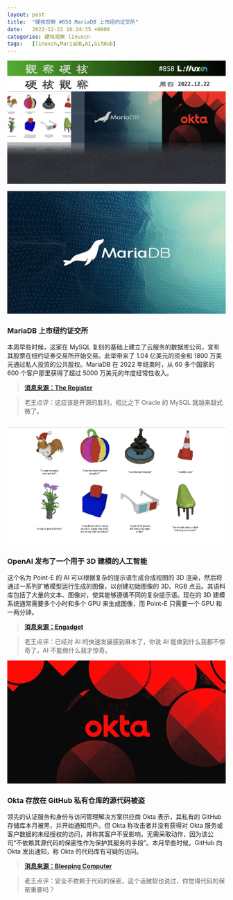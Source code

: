 ```yaml
---
layout: post
title:	"硬核观察 #858 MariaDB 上市纽约证交所"
date:	2022-12-22 16:24:35 +0800 
categories:	硬核观察 linuxcn 
tags:	[linuxcn,MariaDB,AI,GitHub]
---
```



![](/Asserts/Images/album/202212/22/162337a7w95g9jylly4ml4.jpg)


![](/Asserts/Images/album/202212/22/162345u3fruumngcz7fymr.jpg)


### MariaDB 上市纽约证交所


本周早些时候，这家在 MySQL 复刻的基础上建立了云服务的数据库公司，宣布其股票在纽约证券交易所开始交易。此举带来了 1.04 亿美元的资金和 1800 万美元通过私人投资的公共股权。MariaDB 在 2022 年结束时，从 60 多个国家的 600 个客户那里获得了超过 5000 万美元的年度经常性收入。



> 
> **[消息来源：The Register](https://www.theregister.com/2022/12/21/mariadb_uses_spac_to_begin/)**
> 
> 
> 



> 
> 老王点评：这应该是开源的胜利，相比之下 Oracle 的 MySQL 就越来越式微了。
> 
> 
> 


![](/Asserts/Images/album/202212/22/162355pu9ywovspp1u4zw3.jpg)


### OpenAI 发布了一个用于 3D 建模的人工智能


这个名为 Point-E 的 AI 可以根据复杂的提示语生成合成视图的 3D 渲染，然后将通过一系列扩散模型运行生成的图像，以创建初始图像的 3D、RGB 点云。其语料库包括了大量的文本、图像对，使其能够遵循不同的复杂提示语。现在的 3D 建模系统通常需要多个小时和多个 GPU 来生成图像，而 Point-E 只需要一个 GPU 和一两分钟。



> 
> **[消息来源：Engadget](https://www.engadget.com/openai-releases-point-e-dall-e-3d-text-modeling-210007892.html)**
> 
> 
> 



> 
> 老王点评：已经对 AI 的快速发展感到麻木了，你说 AI 能做到什么我都不惊奇了，AI 不能做什么我才惊奇。
> 
> 
> 


![](/Asserts/Images/album/202212/22/162410th18mf4y1tzfzqhf.jpg)


### Okta 存放在 GitHub 私有仓库的源代码被盗


领先的认证服务和身份与访问管理解决方案供应商 Okta 表示，其私有的 GitHub 存储库本月被黑，并开始通知用户。但 Okta 称攻击者并没有获得对 Okta 服务或客户数据的未经授权的访问，并称其客户不受影响，无需采取动作，因为该公司“不依赖其源代码的保密性作为保护其服务的手段”。本月早些时候，GitHub 向 Okta 发出通知，称 Okta 的代码库有可疑的访问。



> 
> **[消息来源：Bleeping Computer](https://www.bleepingcomputer.com/news/security/oktas-source-code-stolen-after-github-repositories-hacked/)**
> 
> 
> 



> 
> 老王点评：安全不依赖于代码的保密，这个话微软也说过，你觉得代码的保密重要吗？
> 
> 
>
